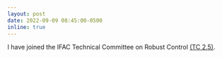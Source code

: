 ```yaml
---
layout: post
date: 2022-09-09 08:45:00-0500
inline: true
---
```


I have joined the IFAC Technical Committee on  Robust Control <a I href="https://tc.ifac-control.org/2/5">(TC 2.5)</a>. 
